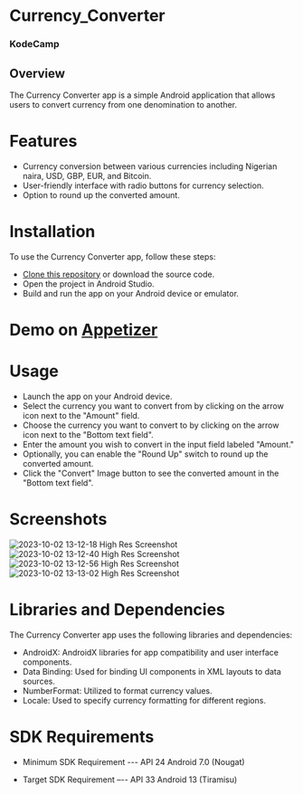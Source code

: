 # Currency_Converter
### KodeCamp

## Overview
The Currency Converter app is a simple Android application that allows users to convert currency from one denomination to another. 

# Features
- Currency conversion between various currencies including Nigerian naira, USD, GBP, EUR, and Bitcoin.
- User-friendly interface with radio buttons for currency selection.
- Option to round up the converted amount.


# Installation
To use the Currency Converter app, follow these steps:

- [Clone this repository](https://github.com/Chinazablossom/Currency_Converter.git) or download the source code.
- Open the project in Android Studio.
- Build and run the app on your Android device or emulator.

  
# Demo on [Appetizer](https://appetize.io/app/xqf6267m6exzth3kowylg5lfqm?device=pixel7&osVersion=13.0&scale=75)


# Usage
- Launch the app on your Android device.
- Select the currency you want to convert from by clicking on the arrow icon next to the "Amount" field.
- Choose the currency you want to convert to by clicking on the arrow icon next to the "Bottom text field".
- Enter the amount you wish to convert in the input field labeled "Amount."
- Optionally, you can enable the "Round Up" switch to round up the converted amount.
- Click the "Convert" Image button to see the converted amount in the "Bottom text field".


# Screenshots
![2023-10-02 13-12-18 High Res Screenshot](https://github.com/Chinazablossom/Currency_Converter/assets/107410128/72eb10bd-7654-48ae-aa4b-01c22145eb11)
![2023-10-02 13-12-40 High Res Screenshot](https://github.com/Chinazablossom/Currency_Converter/assets/107410128/2f395a2b-3c63-4437-b787-ed662f90d797)
![2023-10-02 13-12-56 High Res Screenshot](https://github.com/Chinazablossom/Currency_Converter/assets/107410128/b5c9c6d5-78d8-42c4-bc37-a2a7b0e7d496)
![2023-10-02 13-13-02 High Res Screenshot](https://github.com/Chinazablossom/Currency_Converter/assets/107410128/f5a8a6ea-8c29-4c91-bee2-02a3de302ef1)


# Libraries and Dependencies
The Currency Converter app uses the following libraries and dependencies:

- AndroidX: AndroidX libraries for app compatibility and user interface components.
- Data Binding: Used for binding UI components in XML layouts to data sources.
- NumberFormat: Utilized to format currency values.
- Locale: Used to specify currency formatting for different regions.

# SDK Requirements

- Minimum SDK Requirement --- API 24 Android 7.0 (Nougat)

- Target SDK Requirement –-- API 33 Android 13 (Tiramisu)
